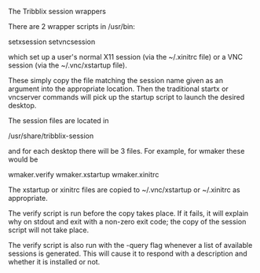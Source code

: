 The Tribblix session wrappers

There are 2 wrapper scripts in /usr/bin:

setxsession
setvncsession

which set up a user's normal X11 session (via the ~/.xinitrc file) or a
VNC session (via the ~/.vnc/xstartup file).

These simply copy the file matching the session name given as an
argument into the appropriate location. Then the traditional startx or
vncserver commands will pick up the startup script to launch the
desired desktop.

The session files are located in

/usr/share/tribblix-session

and for each desktop there will be 3 files. For example, for wmaker
these would be

wmaker.verify
wmaker.xstartup
wmaker.xinitrc

The xstartup or xinitrc files are copied to ~/.vnc/xstartup or
~/.xinitrc as appropriate.

The verify script is run before the copy takes place. If it fails, it
will explain why on stdout and exit with a non-zero exit code; the
copy of the session script will not take place.

The verify script is also run with the -query flag whenever a list of
available sessions is generated. This will cause it to respond with a
description and whether it is installed or not.
